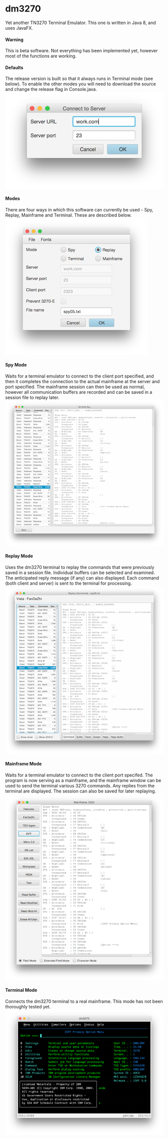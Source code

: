 # dm3270
Yet another TN3270 Terminal Emulator. This one is written in Java 8, and uses JavaFX.
#### Warning
This is beta software. Not everything has been implemented yet, however most of the functions are working.
#### Defaults
The release version is built so that it always runs in Terminal mode (see below). To enable the other modes you will need to download the source and change the release flag in Console.java.
![Default Connection](connect.png?raw=true "default connection")
#### Modes
There are four ways in which this software can currently be used - Spy, Replay, Mainframe and Terminal. These are described below.                
![Initial screen](main1.png?raw=true "initial screen")
#### Spy Mode
Waits for a terminal emulator to connect to the client port specified, and then it completes the connection to the actual mainframe at the server and port specified. The mainframe session can then be used as normal, however all communication buffers are recorded and can be saved in a session file to replay later.
![Spy screen](spy.png?raw=true "spy screen")
#### Replay Mode
Uses the dm3270 terminal to replay the commands that were previously saved in a session file. Individual buffers can be selected and examined. The anticipated reply message (if any) can also displayed. Each command (both client and server) is sent to the terminal for processing.
![Replay screen](replay.png?raw=true "replay screen")
#### Mainframe Mode
Waits for a terminal emulator to connect to the client port specifed. The program is now serving as a mainframe, and the mainframe window can be used to send the terminal various 3270 commands. Any replies from the terminal are displayed. The session can also be saved for later replaying.
![Mainframe screen](mainframe.png?raw=true "mainframe screen")
#### Terminal Mode
Connects the dm3270 terminal to a real mainframe. This mode has not been thoroughly tested yet.
![Terminal screen](console.png?raw=true "dm3270")
